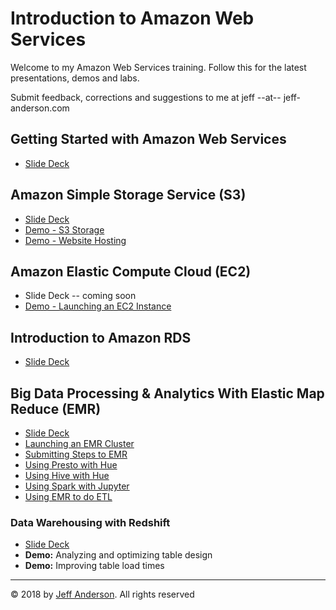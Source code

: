 # Introduction to Amazon Web Services

Welcome to my Amazon Web Services training. Follow this for the latest 
presentations, demos and labs.

Submit feedback, corrections and suggestions to me at jeff --at-- jeff-anderson.com
 
## Getting Started with Amazon Web Services

* [Slide Deck](https://s3.us-east-2.amazonaws.com/public.jeff-anderson.com/IntroToAWS-GettingStarted.pdf)

## Amazon Simple Storage Service (S3)

* [Slide Deck](https://docs.google.com/presentation/d/1J6t59HH19LsCtU0WW2U5PJ7YDYP_dlMFv1_YCfOgZnY/edit?usp=sharing)
* [Demo - S3 Storage](Demo-OnlineStorage.docx)
* [Demo - Website Hosting](Demo-S3-WebsiteHosting.docx)

## Amazon Elastic Compute Cloud (EC2)

* Slide Deck -- coming soon 
* [Demo - Launching an EC2 Instance](Demo-LaunchEC2-Instance.docx)


## Introduction to Amazon RDS

* [Slide Deck](https://1drv.ms/b/s!AsY74JxXap271S3A18St76SfyuXe)

## Big Data Processing & Analytics With Elastic Map Reduce (EMR)

* [Slide Deck](https://docs.google.com/presentation/d/19OfZ2viuIlkeBpreP9IJr2nnjPC0dxxEiT8_cTYP9D0/edit?usp=sharing)
* [Launching an EMR Cluster](./Demo-EMR-Launch.md)
* [Submitting Steps to EMR](Demo-EMR-Steps.md)
* [Using Presto with Hue](./Demo-EMR-Presto.md)
* [Using Hive with Hue](./Demo-Hive-HUE.md)
* [Using Spark with Jupyter](./Demo-Spark-Jupyter.md)
* [Using EMR to do ETL](Demo-EMR-as-ETL.md) 

### Data Warehousing with Redshift

* [Slide Deck](https://docs.google.com/presentation/d/1HtNHkwARs-ecpimiROqN23Elewt8OgvJC9sheO7ldZ0/edit?usp=sharing)
* **Demo:** Analyzing and optimizing table design
* **Demo:** Improving table load times



---
&copy; 2018 by [Jeff Anderson](https://jeff-anderson.com/). All rights reserved
